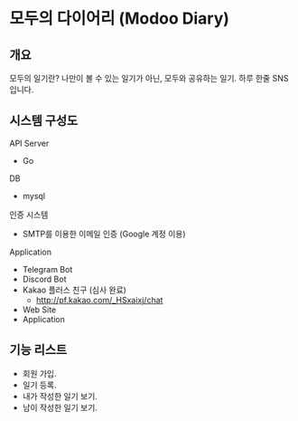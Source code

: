 # 모두의 다이어리 (Modoo Diary)

## 개요

모두의 일기란? 나만이 볼 수 있는 일기가 아닌, 모두와 공유하는 일기.
하루 한줄 SNS 입니다.



## 시스템 구성도

API Server

- Go

DB

- mysql

인증 시스템

- SMTP를 이용한 이메일 인증 (Google 계정 이용)

Application

- Telegram Bot
- Discord Bot
- Kakao 플러스 친구 (심사 완료)
  - http://pf.kakao.com/_HSxaixj/chat
- Web Site
- Application



## 기능 리스트

- 회원 가입.
- 일기 등록.
- 내가 작성한 일기 보기.
- 남이 작성한 일기 보기.

